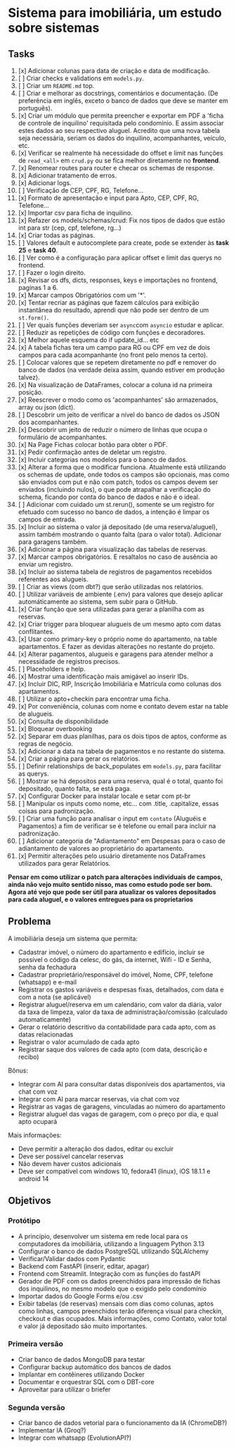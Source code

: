# Sistema para imobiliária, um estudo sobre sistemas

## Tasks

1. [x] Adicionar colunas para data de criação e data de modificação.
2. [ ] Criar checks e validations em `models.py`.
3. [ ] Criar um `README.md` top.
4. [ ] Criar e melhorar as docstrings, comentários e documentação. (De preferência em inglês, exceto o banco de dados que deve se manter em português).
5. [x] Criar um módulo que permita preencher e exportar em PDF a 'ficha de controle de inquilino' requisitada pelo condomínio. E assim associar estes dados ao seu respectivo aluguel. Acredito que uma nova tabela seja necessária, seriam os dados do inquilino, acompanhantes, veículo, etc.
6. [x] Verificar se realmente há necessidade do offset e limit nas funções de `read_<all>` em `crud.py` ou se fica melhor diretamente no **frontend**.
7. [x] Renomear routes para router e checar os schemas de response.
8. [x] Adicionar tratamento de erros.
9. [x] Adicionar logs.
10. [ ] Verificação de CEP, CPF, RG, Telefone...
11. [x] Formato de apresentação e input para Apto, CEP, CPF, RG, Telefone...
12. [x] Importar csv para ficha de inquilino.
13. [x] Refazer os models/schemas/crud: Fix nos tipos de dados que estão int para str (cep, cpf, telefone, rg...)
14. [x] Criar todas as páginas.
15. [ ] Valores default e autocomplete para create, pode se extender às **task 25** e **task 40**.
16. [ ] Ver como é a configuração para aplicar offset e limit das querys no frontend.
17. [ ] Fazer o login direito.
18. [x] Revisar os dfs, dicts, responses, keys e importações no frontend, paginas 1 a 6.
19. [x] Marcar campos Obrigatórios com um '*'.
20. [x] Tentar recriar as páginas que fazem cálculos para exibição instantânea do resultado, aprendi que não pode ser dentro de um `st.form()`.
21. [ ] Ver quais funções deveriam ser `async`com `asyncio` estudar e aplicar.
22. [ ] Reduzir as repetições de código com funções e decoradores.
23. [x] Melhor aquele esquema do if update_id... etc
24. [x] A tabela fichas tera um campo para RG ou CPF em vez de dois campos para cada acompanhante (no front pelo menos ta certo).
25. [ ] Colocar valores que se repetem diretamente no pdf e remover do banco de dados (na verdade deixa assim, quando estiver em produção talvez).
26. [x] Na visualização de DataFrames, colocar a coluna id na primeira posição.
27. [x] Reescrever o modo como os 'acompanhantes' são armazenados, array ou json (dict).
28. [ ] Descobrir um jeito de verificar a nível do banco de dados os JSON dos acompanhantes.
29. [x] Descobrir um jeito de reduzir o número de linhas que ocupa o formulário de acompanhantes.
30. [x] Na Page Fichas colocar botão para obter o PDF.
31. [x] Pedir confirmação antes de deletar um registro.
32. [x] Incluir categorias nos modelos para o banco de dados.
33. [x] Alterar a forma que o modificar funciona. Atualmente está utilizando os schemas de update, onde todos os campos são opcionais, mas como são enviados com put e não com patch, todos os campos devem ser enviados (incluindo nulos), o que pode atrapalhar a verificação do schema, ficando por conta do banco de dados e não é o ideal.
34. [ ] Adicionar com cuidado um st.rerun(), somente se um registro for efetuado com sucesso no banco de dados, a intenção é limpar os campos de entrada.
35. [x] Incluir ao sistema o valor já depositado (de uma reserva/aluguel), assim também mostrando o quanto falta (para o valor total). Adicionar para garagens também.
36. [x] Adicionar a página para visualização das tabelas de reservas.
37. [x] Marcar campos obrigatórios. E resaltalos no caso de ausência ao enviar um registro.
38. [x] Incluir ao sistema tabela de registros de pagamentos recebidos referentes aos alugueis.
39. [ ] Criar as views (com dbt?) que serão utilizadas nos relatórios.
40. [ ] Utilizar variáveis de ambiente (.env) para valores que desejo aplicar automáticamente ao sistema, sem subir para o GitHub.
41. [x] Criar função que sera utilizadas para gerar a planilha com as reservas.
42. [x] Criar trigger para bloquear alugueis de um mesmo apto com datas conflitantes.
43. [x] Usar como primary-key o próprio nome do apartamento, na table apartamentos. E fazer as devidas alterações no restante do projeto.
44. [x] Alterar pagamentos, alugueis e garagens para atender melhor a necessidade de registros precisos.
45. [ ] Placeholders e help.
46. [x] Mostrar uma identificação mais amigável ao inserir IDs.
47. [x] Incluir DIC, RIP, Inscrição Imobiliária e Matrícula como colunas dos apartamentos.
48. [ ] Utilizar o apto+checkin para encontrar uma ficha.
49. [x] Por conveniência, colunas com nome e contato devem estar na table de alugueis.
50. [x] Consulta de disponibilidade
51. [x] Bloquear overbooking
52. [x] Separar em duas planilhas, para os dois tipos de aptos, conforme as regras de negócio.
53. [x] Adicionar a data na tabela de pagamentos e no restante do sistema.
54. [x] Criar a página para gerar os relatórios.
55. [ ] Definir relationships de back_populates em `models.py`, para facilitar as querys.
56. [ ] Mostrar se há depositos para uma reserva, qual é o total, quanto foi depositado, quanto falta, se está paga.
57. [x] Configurar Docker para instalar locale e setar com pt-br
58. [ ] Manipular os inputs como nome, etc... com .title, .capitalize, essas coisas para padronização.
59. [ ] Criar uma função para analisar o input em `contato` (Aluguéis e Pagamentos) a fim de verificar se é telefone ou email para incluir na padronização.
60. [ ] Adicionar categoria de "Adiantamento" em Despesas para o caso de adiantamento de valores ao proprietário do apartamento.
61. [x] Permitir alterações pelo usuário diretamente nos DataFrames utilizados para gerar Relatórios.

**Pensar em como utilizar o patch para alterações individuais de campos, ainda não vejo muito sentido nisso, mas como estudo pode ser bom.**
**Agora até vejo que pode ser útil para atualizar os valores depositados para cada aluguel, e o valores entregues para os proprietarios**

## Problema

A imobiliária deseja um sistema que permita:

- Cadastrar imóvel, o número do apartamento e edifício, incluir se possível o código da celesc, do gás, da internet, Wifi - ID e Senha, senha da fechadura
- Cadastrar proprietário/responsável do imóvel, Nome, CPF, telefone (whatsapp) e e-mail
- Registrar os gastos variáveis e despesas fixas, detalhados, com data e com a nota (se aplicável)
- Registrar aluguel/reserva em um calendário, com valor da diária, valor da taxa de limpeza, valor da taxa de administração/comissão (calculado automaticamente)
- Gerar o relatório descritivo da contabilidade para cada apto, com as datas relacionadas
- Registrar o valor acumulado de cada apto
- Registrar saque dos valores de cada apto (com data, descrição e recibo)

Bônus:

- Integrar com AI para consultar datas disponíveis dos apartamentos, via chat com voz
- Integrar com AI para marcar reservas, via chat com voz
- Registrar as vagas de garagens, vinculadas ao número do apartamento
- Registrar aluguel das vagas de garagem, com o preço por dia, e qual apto ocupará

Mais informações:

- Deve permitir a alteração dos dados, editar ou excluir
- Deve ser possível cancelar reservas
- Não devem haver custos adicionais
- Deve ser compatível com windows 10, fedora41 (linux), iOS 18.1.1 e android 14

## Objetivos

### Protótipo

- A princípio, desenvolver um sistema em rede local para os computadores da imobiliária, utilizando a linguagem Python 3.13
- Configurar o banco de dados PostgreSQL utilizando SQLAlchemy
- Verificar/Validar dados com Pydantic
- Backend com FastAPI (inserir, editar, apagar)
- Frontend com Streamlit. Integração com as funções do fastAPI
- Gerador de PDF com os dados preenchidos para impressão de fichas dos inquilinos, no mesmo modelo que o exigido pelo condomínio
- Importar dados do Google Forms e/ou .csv
- Exibir tabelas (de reservas) mensais com dias como colunas, aptos como linhas, campos preenchidos terão diferença visual para checkin, checkout e dias ocupados. Mais informações, como Contato, valor total e valor já depositado são muito importantes.

### Primeira versão

- Criar banco de dados MongoDB para testar
- Configurar backup automático dos bancos de dados
- Implantar em contêineres utilizando Docker
- Documentar e orquestrar SQL com o DBT-core
- Aproveitar para utilizar o briefer

### Segunda versão

- Criar banco de dados vetorial para o funcionamento da IA (ChromeDB?)
- Implementar IA (Groq?)
- Integrar com whatsapp (EvolutionAPI?)
